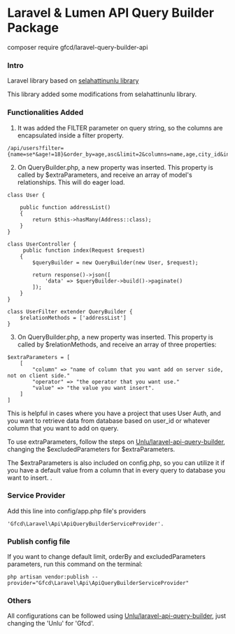 # Laravel & Lumen API Query Builder Package

composer require gfcd/laravel-query-builder-api

### Intro

Laravel library based on [selahattinunlu library](https://github.com/selahattinunlu/laravel-api-query-builder.)

This library added some modifications from selahattinunlu library.

### Functionalities Added

1. It was added the FILTER parameter on query string, so the columns are encapsulated inside a filter property.

```
/api/users?filter={name=se*&age!=18}&order_by=age,asc&limit=2&columns=name,age,city_id&includes=city
```

2. On QueryBuilder.php, a new property was inserted. This property is called by $extraParameters, and receive an array of model's relationships. This will do eager load.

```
class User {
    
    public function addressList()
    {
        return $this->hasMany(Address::class);
    }
}
```

```
class UserController {
     public function index(Request $request)
    {
        $queryBuilder = new QueryBuilder(new User, $request);
    
        return response()->json([
            'data' => $queryBuilder->build()->paginate()
        ]);
    }
}
```

```
class UserFilter extender QueryBuilder {
    $relationMethods = ['addressList']
}
```

3. On QueryBuilder.php, a new property was inserted. This property is called by $relationMethods, and receive an array of three properties:

```
$extraParameters = [
    [
        "column" => "name of column that you want add on server side, not on client side."
        "operator" => "the operator that you want use."
        "value" => "the value you want insert".
    ]
]
```

This is helpful in cases where you have a project that uses User Auth, and you want to retrieve data from database based on user_id or whatever column that 
you want to add on query.

To use extraParameters, follow the steps on [Unlu/laravel-api-query-builder](https://github.com/selahattinunlu/laravel-api-query-builder/wiki/9.-How-do-exclude-parameters-from-queries%3F),
changing the $excludedParameters for $extraParameters.

The $extraParameters is also included on config.php, so you can utilize it if you have a default value from a column that in every query to database you want to insert.
.

### Service Provider
Add this line into config/app.php file's providers

```
'Gfcd\Laravel\Api\ApiQueryBuilderServiceProvider'.
```

### Publish config file

If you want to change default limit, orderBy and excludedParameters parameters, run this command on the terminal:

```
php artisan vendor:publish --provider="Gfcd\Laravel\Api\ApiQueryBuilderServiceProvider"
```

### Others

All configurations can be followed using [Unlu/laravel-api-query-builder](https://github.com/selahattinunlu/laravel-api-query-builder), just changing the 'Unlu' for 'Gfcd'.
